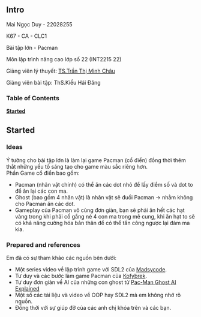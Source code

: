 ## Intro

Mai Ngọc Duy - 22028255 

K67 - CA - CLC1

Bài tập lớn - Pacman

Môn lập trình nâng cao lớp số 22 (INT2215 22)

Giảng viên lý thuyết: [TS.Trần Thị Minh Châu](https://uet.vnu.edu.vn/~chauttm/)

Giảng viên bài tập: ThS.Kiều Hải Đăng 

### Table of Contents
**[Started](#started)**  

## Started

### Ideas
Ý tưởng cho bài tập lớn là làm lại game Pacman (cổ điển) đồng thời thêm thắt những yếu tố sáng tạo cho game màu sắc riêng hơn.  
Phần Game cổ điển bao gồm:
- Pacman (nhân vật chính) có thể ăn các dot nhỏ để lấy điểm số và dot to để ăn lại các con ma.
- Ghost (bao gồm 4 nhân vật) là nhân vật sẽ đuổi Pacman -> nhằm không cho Pacman ăn các dot.
- Gameplay của Pacman vô cùng đơn giản, bạn sẽ phải ăn hết các hạt vàng trong khi phải cố gắng né 4 con ma trong mê cung, khi ăn hạt to sẽ có khả năng cường 
hóa bản thân để có thể tấn công ngược lại đám ma kia.
### Prepared and references
Em đã có sự tham khảo các nguồn bên dưới:
- Một series video về lập trình game với SDL2 của [Madsycode](https://www.youtube.com/watch?v=1KD4Ae0tX0g&list=PL-K0viiuJ2RctP5nlJlqmHGeh66-GOZR).
- Tư duy và các bước làm game Pacman của [Kofybrek](https://youtu.be/vC0d1rDmPBs). 
- Tư duy đơn giản về AI của những con ghost từ [Pac-Man Ghost AI Explained](https://www.youtube.com/watch?v=ataGotQ7ir8)
- Một số các tài liệu và video về OOP hay SDL2 mà em không nhớ rõ nguồn.
- Đồng thời với sự giúp đỡ của các anh chị khóa trên và các bạn.
